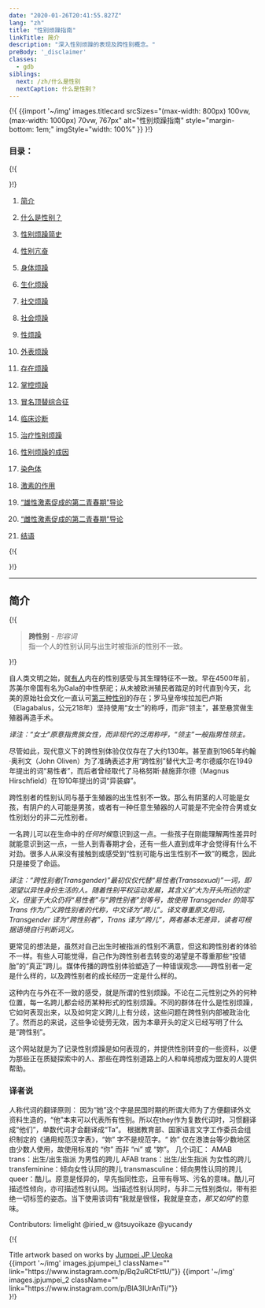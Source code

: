 ```yaml
---
date: "2020-01-26T20:41:55.827Z"
lang: "zh"
title: "性别烦躁指南"
linkTitle: 简介
description: "深入性别烦躁的表现及跨性别概念。"
preBody: '_disclaimer'
classes:
  - gdb
siblings:
  next: /zh/什么是性别
  nextCaption: 什么是性别？
---
```


{!{
{{import
  '~/img'
  images.titlecard
  srcSizes="(max-width: 800px) 100vw, (max-width: 1000px) 70vw, 767px"
  alt="性别烦躁指南"
  style="margin-bottom: 1em;"
  imgStyle="width: 100%"
}}
}!}

### 目录：

{!{ <div class="two-column-list"> }!}

1. [简介](#简介)

2. [什么是性别？](/zh/什么是性别)

3. [性别烦躁简史](/zh/历史)

4. [性别亢奋](/zh/亢奋)

5. [身体烦躁](/zh/身体烦躁)

6. [生化烦躁](/zh/生化烦躁)

7. [社交烦躁](/zh/社交烦躁)

8. [社会烦躁](/zh/社会烦躁)

9. [性烦躁](/zh/性烦躁)

10. [外表烦躁](/zh/外表烦躁)

11. [存在烦躁](/zh/存在烦躁)

12. [掌控烦躁](/zh/掌控烦躁)

13. [冒名顶替综合征](/zh/冒名顶替综合征)

14. [临床诊断](/zh/诊断)

15. [治疗性别烦躁](/zh/治疗)

16. [性别烦躁的成因](/zh/成因)

17. [染色体](/zh/染色体)

18. [激素的作用](/zh/激素)

19. [“雄性激素促成的第二青春期”导论](/zh/雄二青春期)

20. [“雌性激素促成的第二青春期”导论](/zh/雌二青春期)

21. [结语](/zh/结语)

{!{ </div> }!}

<hr class="print-break-after print-hidden">

## 简介

{!{
<div class="gutter"><blockquote>
  <strong>跨性别</strong> - <em>形容词</em><br>
  指一个人的性别认同与出生时被指派的性别不一致。
</blockquote></div>

}!}

自人类文明之始，就[有人](https://en.wikipedia.org/wiki/Transgender_history)内在的性别感受与其生理特征不一致。早在4500年前，苏美尔帝国有名为Gala的中性祭祀；从未被欧洲殖民者踏足的时代直到今天，北美的原始社会文化一直认可[第三种性别](https://en.wikipedia.org/wiki/Third_gender)的存在；罗马皇帝埃拉加巴卢斯（Elagabalus，公元218年）坚持使用“女士”的称呼，而非“领主”，甚至悬赏做生殖器再造手术。

*译注：“女士”原意指贵族女性，而非现代的泛用称呼，“领主”一般指男性领主。*

尽管如此，现代意义下的跨性别体验仅仅存在了大约130年。甚至直到1965年约翰·奥利文（John Oliven）为了准确表述才用“跨性别”替代大卫·考尔德威尔在1949年提出的词“易性者”，而后者曾经取代了马格努斯·赫施菲尔德（Magnus Hirschfield）在1910年提出的词“异装癖”。

跨性别者的性别认同与基于生殖器的出生性别不一致。那么有阴茎的人可能是女孩，有阴户的人可能是男孩，或者有一种任意生殖器的人可能是不完全符合男或女性别划分的非二元性别者。

一名跨儿可以在生命中的*任何时候*意识到这一点。一些孩子在刚能理解两性差异时就能意识到这一点，一些人到青春期才会，还有一些人直到成年才会觉得有什么不对劲。很多人从来没有接触到或感受到“性别可能与出生性别不一致”的概念，因此只是接受了命运。

*译注：“跨性别者(Transgender)”最初仅仅代替“易性者(Transsexual)”一词，即渴望以异性身份生活的人。随着性别平权运动发展，其含义扩大为开头所述的定义，但鉴于大众仍将“易性者”与“跨性别者”划等号，故使用 Transgender 的简写 Trans 作为广义跨性别者的代称，中文译为“跨儿”。译文尊重原文用词，Transgender 译为“跨性别者”，Trans 译为“跨儿”，两者基本无差异，读者可根据语境自行判断词义。*

更常见的想法是，虽然对自己出生时被指派的性别不满意，但这和跨性别者的体验不一样。有些人可能觉得，自己作为跨性别者去转变的渴望是不尊重那些“投错胎”的“真正”跨儿。媒体传播的跨性别体验塑造了一种错误观念——跨性别者一定是什么样的，以及跨性别者的成长经历一定是什么样的。

这种内在与外在不一致的感受，就是所谓的性别烦躁。不论在二元性别之外的何种位置，每一名跨儿都会经历某种形式的性别烦躁。不同的群体在什么是性别烦躁，它如何表现出来，以及如何定义跨儿上有分歧，这些问题在跨性别内部被政治化了。然而总的来说，这些争论徒劳无效，因为本章开头的定义已经写明了什么是“跨性别”。

这个网站就是为了记录性别烦躁是如何表现的，并提供性别转变的一些资料，以便为那些正在质疑探索中的人、那些在跨性别道路上的人和单纯想成为盟友的人提供帮助。

### 译者说

人称代词的翻译原则：
因为“她”这个字是民国时期的所谓大师为了方便翻译外文资料生造的，“他”本来可以代表所有性别。所以在they作为复数代词时，习惯翻译成“他们”，单数代词才会翻译成“Ta”。
根据教育部、国家语言文字工作委员会组织制定的《通用规范汉字表》，“妳” 字不是规范字。“ 妳” 仅在港澳台等少数地区由少数人使用，故使用标准的 “你” 而非 “ni” 或 “妳”。
几个词汇：
AMAB trans：出生/出生指派 为男性的跨儿
AFAB trans：出生/出生指派 为女性的跨儿
transfeminine：倾向女性认同的跨儿
transmasculine：倾向男性认同的跨儿
queer：酷儿。原意是怪异的，早先指同性恋，且带有辱骂、污名的意味。酷儿可描述性倾向，亦可描述性别认同。当描述性别认同时，与非二元性别类似，带有拒绝一切标签的姿态。当下使用该词有“我就是很怪，我就是变态，*那又如何*”的意味。

Contributors: limelight @iried_w @tsuyoikaze @yucandy

{!{
<div class="gutter flex flex-end print-inline print-span2 print-center">
<span>Title artwork based on works by <a href="https://www.instagram.com/jp_means_jumpei/">Jumpei JP Ueoka</a></span>
<div class="grid-row" style="grid-template-columns: 1fr 1fr">
{{import '~/img' images.jpjumpei_1 className="" link="https://www.instagram.com/p/Bq2uRCtFttU/"}}
{{import '~/img' images.jpjumpei_2 className="" link="https://www.instagram.com/p/BlA3IUrAnTi/"}}
</div>
</div>
}!}
